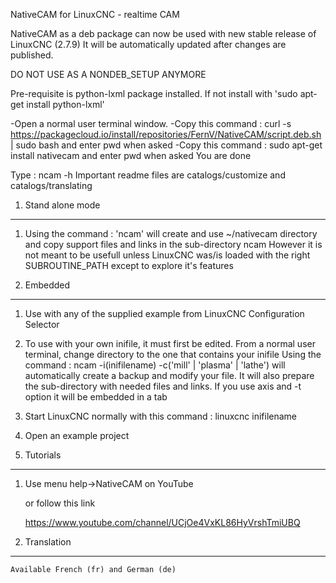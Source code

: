 NativeCAM for LinuxCNC - realtime CAM

NativeCAM as a deb package can now be used with new stable release of LinuxCNC (2.7.9)
It will be automatically updated after changes are published.

DO NOT USE AS A NONDEB_SETUP ANYMORE

Pre-requisite is python-lxml package installed.
If not install with 'sudo apt-get install python-lxml'

-Open a normal user terminal window.
-Copy this command :
	curl -s https://packagecloud.io/install/repositories/FernV/NativeCAM/script.deb.sh | sudo bash
	and enter pwd when asked
-Copy this command :
	sudo apt-get install nativecam
	and enter pwd when asked
You are done


Type : ncam -h
Important readme files are catalogs/customize and catalogs/translating


1.	Stand alone mode
--------------------------------------------------------------------------------
1.	Using the command : 'ncam' will create and use ~/nativecam directory
	and copy support files and links in the sub-directory ncam
	However it is not meant to be usefull unless LinuxCNC
	was/is loaded with the right SUBROUTINE_PATH except to
	explore it's features
	
	
2.	Embedded
--------------------------------------------------------------------------------
1.	Use with any of the supplied example from LinuxCNC Configuration Selector
	
2.	To use with your own inifile, it must first be edited.
	From a normal user terminal, change directory to the one that contains your inifile
	Using the command : ncam -i(inifilename) -c('mill' | 'plasma' | 'lathe')
	will automatically create a backup and modify your file.
	It will also prepare the sub-directory with needed files and links.
    If you use axis and -t option it will be embedded in a tab
	
3.	Start LinuxCNC normally with this command :
	linuxcnc inifilename
	
4.	Open an example project
	
	
3.	Tutorials
--------------------------------------------------------------------------------
1.	Use menu help->NativeCAM on YouTube
	
	or follow this link
		
	https://www.youtube.com/channel/UCjOe4VxKL86HyVrshTmiUBQ
	
	
4.	Translation
--------------------------------------------------------------------------------
	Available French (fr) and German (de)
	

